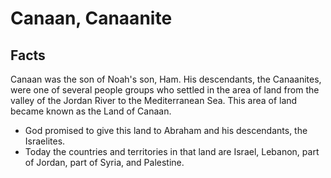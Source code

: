 # Canaan, Canaanite

## Facts

Canaan was the son of Noah's son, Ham. His descendants, the Canaanites, were one of several people groups who settled in the area of land from the valley of the Jordan River to the Mediterranean Sea. This area of land became known as the Land of Canaan.

* God promised to give this land to Abraham and his descendants, the Israelites.
* Today the countries and territories in that land are Israel, Lebanon, part of Jordan, part of Syria, and Palestine.